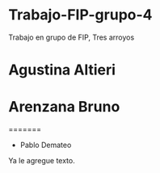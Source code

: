 # Trabajo-FIP-grupo-4
Trabajo en grupo de FIP, Tres arroyos

Agustina Altieri
=======





Arenzana Bruno
=======
=======
- Pablo Demateo



Ya le agregue texto.


